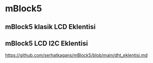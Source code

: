 # mBlock5
## mBlock5 klasik LCD  Eklentisi
## mBlock5 LCD I2C Eklentisi
<a name="mBlock5 DHT eklentisi">https://github.com/serhatkagans/mBlock5/blob/main/dht_eklentisi.md</a> 

